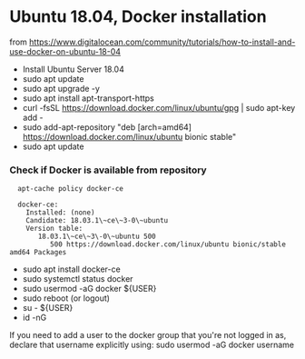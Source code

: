 # Ubuntu 18.04, Docker installation
from https://www.digitalocean.com/community/tutorials/how-to-install-and-use-docker-on-ubuntu-18-04

  - Install Ubuntu Server 18.04
  - sudo apt update
  - sudo apt upgrade -y
  - sudo apt install apt-transport-https
  - curl -fsSL https://download.docker.com/linux/ubuntu/gpg | sudo apt-key add -
  - sudo add-apt-repository "deb [arch=amd64] https://download.docker.com/linux/ubuntu bionic stable"
  - sudo apt update

###  Check if Docker is available from repository
```
  apt-cache policy docker-ce

  docker-ce:
    Installed: (none)
    Candidate: 18.03.1\~ce\~3-0\~ubuntu
    Version table:
       18.03.1\~ce\~3\-0\~ubuntu 500
          500 https://download.docker.com/linux/ubuntu bionic/stable amd64 Packages
```
  - sudo apt install docker-ce
  - sudo systemctl status docker
  - sudo usermod -aG docker ${USER}
  - sudo reboot (or logout)
  - su - ${USER}
  - id -nG

  If you need to add a user to the docker group that you're not logged in as, declare that username explicitly using: sudo usermod -aG docker username
